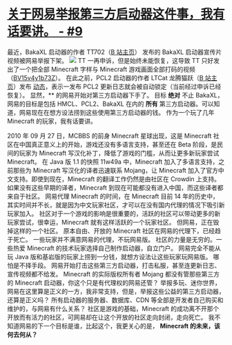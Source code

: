 # [关于网易举报第三方启动器这件事，我有话要讲。 - #9](https://github.com/miner233/blog/issues/7)

最近，BakaXL 启动器的作者 TT702（[B 站主页](https://space.bilibili.com/515094/)） 发布的 BakaXL 启动器宣传片视频被网易举报下架。
![](https://s1.vika.cn/space/2023/02/13/8218cef51c3f49c8a54a67a04bbaf90c)
TT 一再申诉，但是始终未能恢复，这导致 TT 只好发出了一个把全部 Minecraft 字样与 Minecraft 游戏画面全部打码的视频（[BV15v4y1b73Z](https://www.bilibili.com/video/BV15v4y1b73Z/)）。
在此之前，PCL2 启动器的作者 LTCat 龙腾猫跃（[B 站主页](https://space.bilibili.com/11343203/)）发布 [动态](https://www.bilibili.com/opus/756584581325389905)，表示一发布 PCL2 更新日志就会被自动锁定（当前经过申诉已经恢复）。
显然，** 的网易开始对第三方启动器下手了。
目标 **绝对** 不止 BakaXL，网易的目标是包括 HMCL、PCL2、BakaXL 在内的 **所有** 第三方启动器。可以知道，网易现在在想方设法捞到这些使用第三方启动器的钱。
作为一个玩了几年 Minecraft 的玩家，我有话要讲。

2010 年 09 月 27 日，MCBBS 的前身 Minecraft 星球出现，这是 Minecraft 社区在中国真正意义上的开始，游戏还没有多语言支持，甚至还在 Beta 阶段，是民间的玩家为 Minecraft 写汉化补丁，降低了游戏的门槛，从而让更多新玩家尝试 Minecraft。
在 Java 版 1.1 的快照 11w49a 中，Minecraft 加入了多语言支持，之前那些为 Minecraft 写汉化的译者迅速联系 Mojang，让 Minecraft 加入了官方中文支持。即使到现在，Minecraft 的翻译工作仍然是由社区在 Crowdin 上支持。
如果没有这些早期的译者，Minecraft 到现在可能都没有进入中国，而这些译者都来自于社区。
网易代理 Minecraft 的时间，在 Minecraft 目前 14 年的历史中，其实时间并不长，就是因为中文玩家社区，才可以在没有国内代理的情况下吸引新玩家加入。
社区对于一个游戏的影响是很重要的，活跃的社区可以带动更多的新玩家尝试，很幸运，Minecraft 就有这样活跃的一个玩家社区。
但网易，正在毁掉这样的一个社区。
原本自由、开放的 Minecraft 社区在网易的代理下，已经趋于死亡。
一些玩家并不满意网易的代理，不玩网易版。
社区的力量是无穷的。一些热爱 Minecraft 的技术玩家选择自己制作启动器，自立门户。
网易完全不能从玩 Java 版和基岩版的玩家上捞到一分钱，就想方设法让这些玩家玩网易版。
哪怕是不择手段。
网易开始打击这些第三方启动器，打击私服，甚至连更新日志、宣传视频都不给发。
Minecraft 的实际版权所有者 Mojang 都没有管那些第三方的 Minecraft 启动器，你这个只是有代理权的网易还管？
举报多玩、迷你世界，网易在这里算是正义的一方，我非常支持，但是，举报这些公益的第三方启动器，还算是正义吗？
所有启动器的服务器、数据库、CDN 等全部是开发者自己购买和维护的，与网易有什么关系？
社区是游戏的基础，Minecraft 的成功离不开那个开放而有活力的社区，可网易却在让这个开放的社区走向封闭，走向死亡。
我不知道网易的下一个目标是谁，比起这个，我更关心的是，
**Minecraft 的未来，该何去何从？**